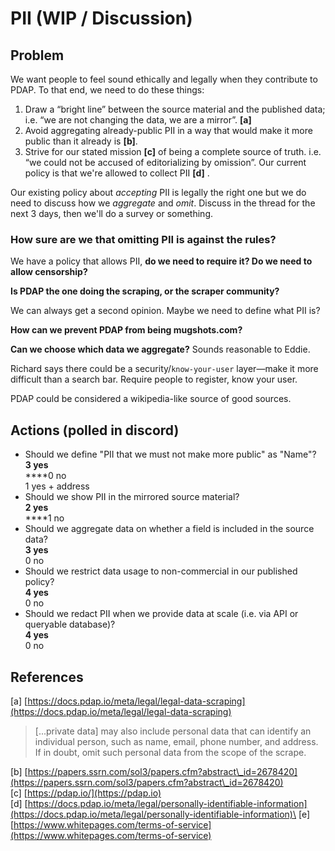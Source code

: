 # PII (WIP / Discussion)

## Problem

We want people to feel sound ethically and legally when they contribute to PDAP. To that end, we need to do these things:&#x20;

1. Draw a “bright line” between the source material and the published data; i.e. “we are not changing the data, we are a mirror”. **\[a]**&#x20;
2. Avoid aggregating already-public PII in a way that would make it more public than it already is **\[b]**.
3. Strive for our stated mission **\[c]** of being a complete source of truth. i.e. “we could not be accused of editorializing by omission”. Our current policy is that we're allowed to collect PII **\[d]** .&#x20;

Our existing policy about _accepting_ PII is legally the right one but we do need to discuss how we _aggregate_ and _omit_. Discuss in the thread for the next 3 days, then we'll do a survey or something.&#x20;

### How sure are we that omitting PII is against the rules?

We have a policy that allows PII, **do we need to require it? Do we need to allow censorship?**

**Is PDAP the one doing the scraping, or the scraper community?**

We can always get a second opinion. Maybe we need to define what PII is?

**How can we prevent PDAP from being mugshots.com?**

**Can we choose which data we aggregate?** Sounds reasonable to Eddie.

Richard says there could be a security/`know-your-user` layer—make it more difficult than a search bar. Require people to register, know your user.

PDAP could be considered a wikipedia-like source of good sources.

## Actions (polled in discord)

* Should we define "PII that we must not make more public" as "Name"?\
  **3 yes** \
  ****0 no \
  1 yes + address
* Should we show PII in the mirrored source material?\
  **2 yes**\
  ****1 no
* Should we aggregate data on whether a field is included in the source data?\
  **3 yes**\
  0 no
* Should we restrict data usage to non-commercial in our published policy?\
  **4 yes**\
  0 no
* Should we redact PII when we provide data at scale (i.e. via API or queryable database)?\
  **4 yes**\
  0 no

## References

\[a] [https://docs.pdap.io/meta/legal/legal-data-scraping](https://docs.pdap.io/meta/legal/legal-data-scraping)

> \[...private data] may also include personal data that can identify an individual person, such as name, email, phone number, and address. If in doubt, omit such personal data from the scope of the scrape.

\[b] [https://papers.ssrn.com/sol3/papers.cfm?abstract\_id=2678420](https://papers.ssrn.com/sol3/papers.cfm?abstract\_id=2678420) \
\[c] [https://pdap.io/](https://pdap.io) \
\[d] [https://docs.pdap.io/meta/legal/personally-identifiable-information](https://docs.pdap.io/meta/legal/personally-identifiable-information)\
\[e] [https://www.whitepages.com/terms-of-service](https://www.whitepages.com/terms-of-service)
